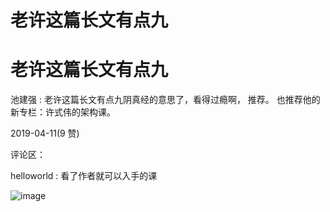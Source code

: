 # 老许这篇长文有点九

# 老许这篇长文有点九

池建强 : 老许这篇长文有点九阴真经的意思了，看得过瘾啊， 推荐。 也推荐他的新专栏：许式伟的架构课。

2019-04-11(9 赞)

评论区：

helloworld : 看了作者就可以入手的课

![image](img/Image_010.png)
